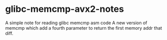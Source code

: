 # glibc-memcmp-avx2-notes
A simple note for reading glibc memcmp asm code
A new version of memcmp which add a fourth parameter to return the first memory addr that diff.
